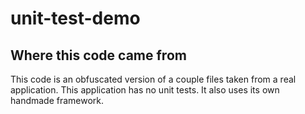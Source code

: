 # unit-test-demo

## Where this code came from

This code is an obfuscated version of a couple files taken from a real
application. This application has no unit tests. It also uses its own
handmade framework. 
